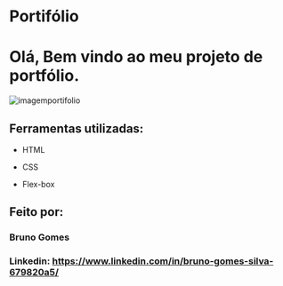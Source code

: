 # Portifólio 
# Olá, Bem vindo ao meu projeto de portfólio.

![imagemportifolio](https://github.com/bruno-gomesdev/portifolio/assets/99411988/79634973-2102-457f-b54f-003bb5bcac69)


## Ferramentas utilizadas:

* HTML

* CSS

* Flex-box

## Feito por:

### Bruno Gomes

### Linkedin: https://www.linkedin.com/in/bruno-gomes-silva-679820a5/
